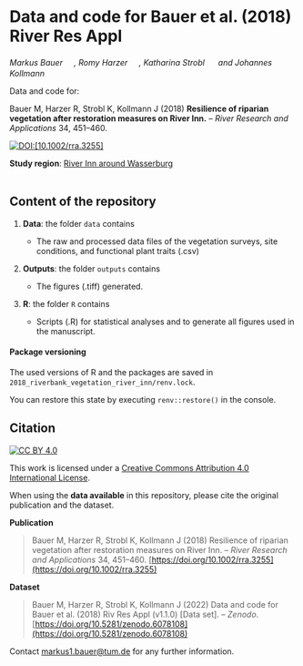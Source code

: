 # Data and code for Bauer et al. (2018) River Res Appl

_Markus Bauer <a href="https://orcid.org/0000-0001-5372-4174"><img src="https://info.orcid.org/wp-content/uploads/2019/11/orcid_16x16.png" width="16" height = "16"></a>, Romy Harzer <a href="https://orcid.org/0000-0001-9186-5349"><img src="https://info.orcid.org/wp-content/uploads/2019/11/orcid_16x16.png" width="16" height = "16"></a>, Katharina Strobl <a href="https://orcid.org/0000-0002-2380-201X"><img src="https://info.orcid.org/wp-content/uploads/2019/11/orcid_16x16.png" width="16" height = "16"></a> and Johannes Kollmann <a href="https://orcid.org/0000-0002-4990-3636"><img src="https://info.orcid.org/wp-content/uploads/2019/11/orcid_16x16.png" width="16" height = "16"></a>_  

Data and code for:

Bauer M, Harzer R, Strobl K, Kollmann J (2018) __Resilience of riparian vegetation after restoration measures on River Inn.__ &ndash; *River Research and Applications* 34, 451&ndash;460.

[![DOI:[10.1002/rra.3255]](http://img.shields.io/badge/DOI-10.1002/rra.3255-informational.svg)](https://doi.org/10.1002/rra.3255)

**Study region**: [River Inn around Wasserburg](https://www.openstreetmap.org/#map=11/48.0035/12.1653)
<br>
<br>
## Content of the repository

1. __Data__: the folder `data` contains  
    * The raw and processed data files of the vegetation surveys, site conditions, and functional plant traits (.csv) 
    
3. __Outputs__: the folder `outputs` contains  
    * The figures (.tiff) generated.
    
4. __R__: the folder `R` contains  
    * Scripts (.R) for statistical analyses and to generate all figures used in the manuscript.

#### Package versioning

The used versions of R and the packages are saved in `2018_riverbank_vegetation_river_inn/renv.lock`.

You can restore this state by executing `renv::restore()` in the console.

## Citation

[![CC BY 4.0][cc-by-shield]][cc-by]

This work is licensed under a
[Creative Commons Attribution 4.0 International License][cc-by].

[cc-by]: http://creativecommons.org/licenses/by/4.0/
[cc-by-shield]: https://img.shields.io/badge/License-CC%20BY%204.0-lightgrey.svg

When using the __data available__ in this repository, please cite the original publication and the dataset.  

**Publication**

> Bauer M, Harzer R, Strobl K, Kollmann J (2018) Resilience of riparian vegetation after restoration measures on River Inn. &ndash; *River Research and Applications* 34, 451&ndash;460. [https://doi.org/10.1002/rra.3255](https://doi.org/10.1002/rra.3255)

**Dataset**

> Bauer M, Harzer R, Strobl K, Kollmann J (2022) Data and code for Bauer et al. (2018) Riv Res Appl (v1.1.0) [Data set]. &ndash; *Zenodo*. [https://doi.org/10.5281/zenodo.6078108](https://doi.org/10.5281/zenodo.6078108)

Contact markus1.bauer@tum.de for any further information.  
